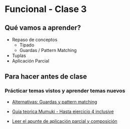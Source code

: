 # Funcional - Clase 3

## Qué vamos a aprender?

* Repaso de conceptos
    * Tipado
    * Guardas / Pattern Matching
* Tuplas
* Aplicación Parcial

## Para hacer antes de clase

### Prácticar temas vistos y aprender temas nuevos

* [Alternativas: Guardas y pattern matching](https://mumuki.io/pdep-utn/lessons/694-programacion-funcional-alternativas-guardas-y-patrones)

* [Guía teorica Mumuki - Hasta ejercicio 4 inclusive](https://mumuki.io/pdep-utn/lessons/692-programacion-funcional-aplicacion-parcial-y-orden-superior)

* [Leer el apunte de aplicación parcial y composición](https://docs.google.com/document/d/1n7TPE2qRpFSnj95lIZFD-q7Ko_DT9XZLH9_kEkNClrU/edit)